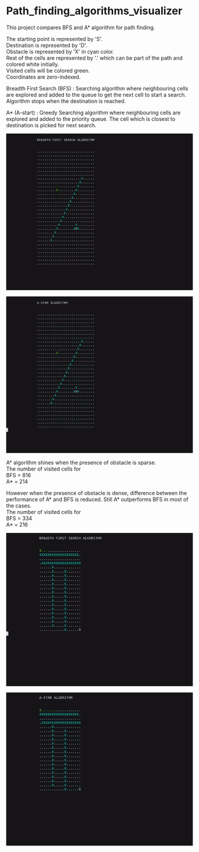 # Path_finding_algorithms_visualizer

This project compares BFS and A* algorithm for path finding.

The starting point is represented by 'S'.\
Destination is represented by 'D'.\
Obstacle is represented by 'X' in cyan color.\
Rest of the cells are represented by '.' which can be part of the path and colored white initially.\
Visited cells will be colored green.\
Coordinates are zero-indexed.

Breadth First Search (BFS) : Searching algorithm where neighbouring cells are explored and added to the queue to get the next cell to start a search. Algorithm stops when the destination is reached.

A* (A-start) : Greedy Searching algorithm where neighbouring cells are explored and added to the priority queue. The cell which is closest to destination is picked for next search.


![](bfs.gif)

![](astar.gif)


A* algorithm shines when the presence of obstacle is sparse.\
The number of visited cells for\
BFS = 816\
A* = 214

However when the presence of obstacle is dense, difference between the performance of A* and BFS is reduced. Still A* outperforms BFS in most of the cases.\
The number of visited cells for\
BFS = 334\
A* = 216


 
![](bfs_3.gif)

![](astar_3.gif)
